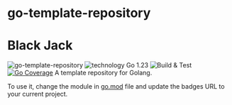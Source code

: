 # go-template-repository
# Black Jack
![go-template-repository](https://img.shields.io/badge/go--template--repository-gray?logo=go)
![technology Go 1.23](https://img.shields.io/badge/technology-go%201.23-blue.svg)
![Build & Test](https://github.com/FabsHC/go-template-repository/actions/workflows/go.yml/badge.svg)
[![Go Coverage](https://github.com/FabsHC/go-template-repository/wiki/coverage.svg)](https://raw.githack.com/wiki/FabsHC/go-template-repository/coverage.html)
A template repository for Golang.

To use it, change the module in [go.mod](go.mod) file and update the badges URL to your current project.
